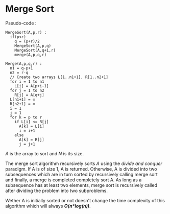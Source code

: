# Merge Sort

Pseudo-code :
  
    MergeSort(A,p,r) :
      if(p<r)
        q = (p+r)/2
        MergeSort(A,p,q)
        MergeSort(A,q+1,r)
        merge(A,p,q,r)
    
    Merge(A,p,q,r) : 
      n1 = q-p+1
      n2 = r-q
      // Create two arrays L[1..n1+1], R[1..n2+1]
      for i = 1 to n1
        L[i] = A[p+i-1]
      for j = 1 to n2
        R[j] = A[q+j]
      L[n1+1] = ∞
      R[n2+1] = ∞
      i = 1
      j = 1
      for k = p to r
        if L[i] <= R[j]
          A[k] = L[i]
          i = i+1
        else
          A[k] = R[j]
          j = j+1
    
    
_A_ is the array to sort and _N_ is its size.

The merge sort algorithm recursively sorts _A_ using the _divide and conquer_ paradigm. If A is of size 1, A is returned. Otherwise, A is divided into two subsequences which are in turn sorted by recursively calling merge sort and finally, a merge is completed completely sort A. As long as a subsequence has at least two elements, merge sort is recursively called after dividing the problem into two subproblems.

Wether A is initially sorted or not doesn't change the time complexity of this algorithm which will always **_O(n*log(n))_**.
